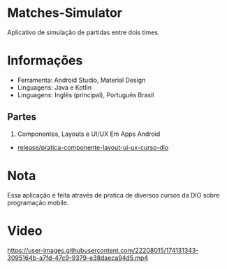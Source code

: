 # Matches-Simulator
Aplicativo de simulação de partidas entre dois times.

# Informações
 - Ferramenta: Android Studio, Material Design
 - Linguagens: Java e Kotlin
 - Linguagens: Inglês (principal), Português Brasil

## Partes
1. Componentes, Layouts e UI/UX Em Apps Android
 - [release/pratica-componente-layout-ui-ux-curso-dio](https://github.com/BrunoCezarGuimaraes/Matches-Simulator/tree/release/pratica-componente-layout-ui-ux-curso-dio)

# Nota
Essa aplicação é feita através de pratica de diversos cursos da DIO sobre programação mobile.

# Video
https://user-images.githubusercontent.com/22208015/174131343-3095164b-a7fd-47c9-9379-e38daeca94d5.mp4
